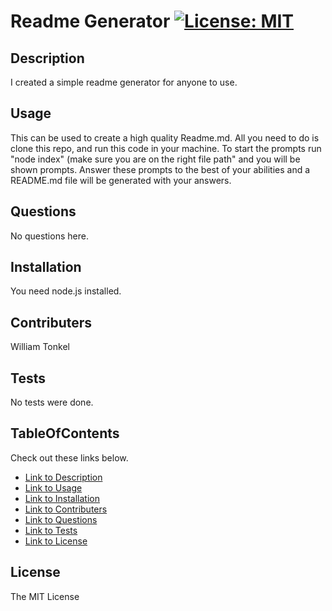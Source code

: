 # Readme Generator [![License: MIT](https://img.shields.io/badge/License-MIT-yellow.svg)](https://opensource.org/licenses/MIT)
## Description 
I created a simple readme generator for anyone to use.
## Usage 
This can be used to create a high quality Readme.md. All you need to do is clone this repo, and run this code in your machine. To start the prompts run "node index" (make sure you are on the right file path" and you will be shown prompts. Answer these prompts to the best of your abilities and a README.md file will be generated with your answers.
## Questions 
No questions here.
## Installation 
You need node.js installed.
## Contributers 
William Tonkel
## Tests 
No tests were done.
## TableOfContents 
Check out these links below. 

* [Link to Description](#description)
* [Link to Usage](#usage)
* [Link to Installation](#installation)
* [Link to Contributers](#contributers)
* [Link to Questions](#questions)
* [Link to Tests](#tests)
* [Link to License](#license)
## License 
The MIT License
